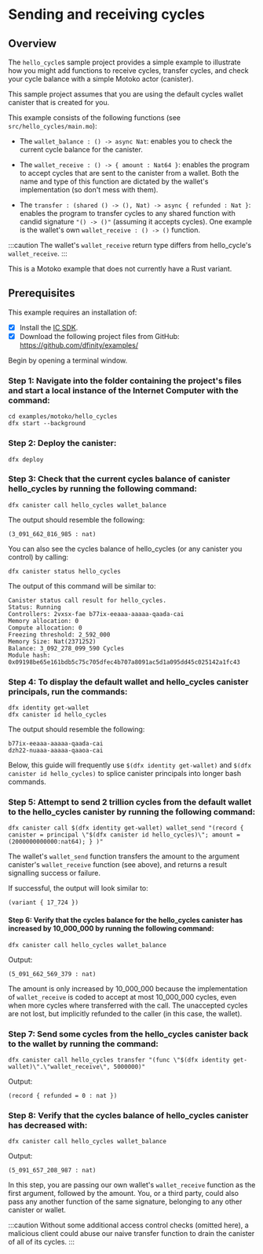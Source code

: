 # Sending and receiving cycles

## Overview

The `hello_cycle`s sample project provides a simple example to illustrate how you might add functions to receive cycles, transfer cycles, and check your cycle balance with a simple Motoko actor (canister).

This sample project assumes that you are using the default cycles wallet canister that is created for you.

This example consists of the following functions (see `src/hello_cycles/main.mo`):

- The `wallet_balance : () -> async Nat`: enables you to check the current cycle balance for the canister.

- The `wallet_receive : () -> { amount : Nat64 }`: enables the program to accept cycles that are sent to the canister from a wallet. Both the name and type of this function are dictated by the wallet's implementation (so don't mess with them).

- The `transfer : (shared () -> (), Nat) -> async { refunded : Nat }`: enables the program to transfer cycles to any shared function with candid signature `"() -> ()"` (assuming it accepts cycles). One example is the wallet's own `wallet_receive : () -> ()` function.

:::caution
The wallet's `wallet_receive` return type differs from hello_cycle's `wallet_receive`.
:::

This is a Motoko example that does not currently have a Rust variant. 

## Prerequisites
This example requires an installation of:

- [x] Install the [IC SDK](../developer-docs/setup/install/index.mdx).
- [x] Download the following project files from GitHub: https://github.com/dfinity/examples/

Begin by opening a terminal window.

### Step 1: Navigate into the folder containing the project's files and start a local instance of the Internet Computer with the command:

```
cd examples/motoko/hello_cycles
dfx start --background
```

### Step 2: Deploy the canister:

```
dfx deploy
```

### Step 3: Check that the current cycles balance of canister hello_cycles by running the following command:

```
dfx canister call hello_cycles wallet_balance
```

The output should resemble the following:

```
(3_091_662_816_985 : nat)
```

You can also see the cycles balance of hello_cycles (or any canister you control) by calling:

```
dfx canister status hello_cycles
```

The output of this command will be similar to:

```
Canister status call result for hello_cycles.
Status: Running
Controllers: 2vxsx-fae b77ix-eeaaa-aaaaa-qaada-cai
Memory allocation: 0
Compute allocation: 0
Freezing threshold: 2_592_000
Memory Size: Nat(2371252)
Balance: 3_092_278_099_590 Cycles
Module hash: 0x09198be65e161bdb5c75c705dfec4b707a8091ac5d1a095dd45c025142a1fc43
```

### Step 4: To display the default wallet and hello_cycles canister principals, run the commands:

```
dfx identity get-wallet
dfx canister id hello_cycles
```

The output should resemble the following:

```
b77ix-eeaaa-aaaaa-qaada-cai
dzh22-nuaaa-aaaaa-qaaoa-cai
```

Below, this guide will frequently use `$(dfx identity get-wallet)` and `$(dfx canister id hello_cycles)` to splice canister principals into longer bash commands.

### Step 5: Attempt to send 2 trillion cycles from the default wallet to the hello_cycles canister by running the following command:

```
dfx canister call $(dfx identity get-wallet) wallet_send "(record { canister = principal \"$(dfx canister id hello_cycles)\"; amount = (2000000000000:nat64); } )"
```

The wallet's `wallet_send` function transfers the amount to the argument canister's `wallet_receive` function (see above), and returns a result signalling success or failure.

If successful, the output will look similar to:

```
(variant { 17_724 })
```

#### Step 6: Verify that the cycles balance for the hello_cycles canister has increased by 10_000_000 by running the following command:

```
dfx canister call hello_cycles wallet_balance
```

Output:

```
(5_091_662_569_379 : nat)
```

The amount is only increased by 10_000_000 because the implementation of `wallet_receive` is coded to accept at most 10_000_000 cycles, even when more cycles where transferred with the call. The unaccepted cycles are not lost, but implicitly refunded to the caller (in this case, the wallet).

### Step 7: Send some cycles from the hello_cycles canister back to the wallet by running the command:

```
dfx canister call hello_cycles transfer "(func \"$(dfx identity get-wallet)\".\"wallet_receive\", 5000000)"
```

Output: 

```
(record { refunded = 0 : nat })
```

### Step 8: Verify that the cycles balance of hello_cycles canister has decreased with:

```
dfx canister call hello_cycles wallet_balance
```

Output:

```
(5_091_657_208_987 : nat)
```

In this step, you are passing our own wallet's `wallet_receive` function as the first argument, followed by the amount. You, or a third party, could also pass any another function of the same signature, belonging to any other canister or wallet.

:::caution
Without some additional access control checks (omitted here), a malicious client could abuse our naive transfer function to drain the canister of all of its cycles.
:::